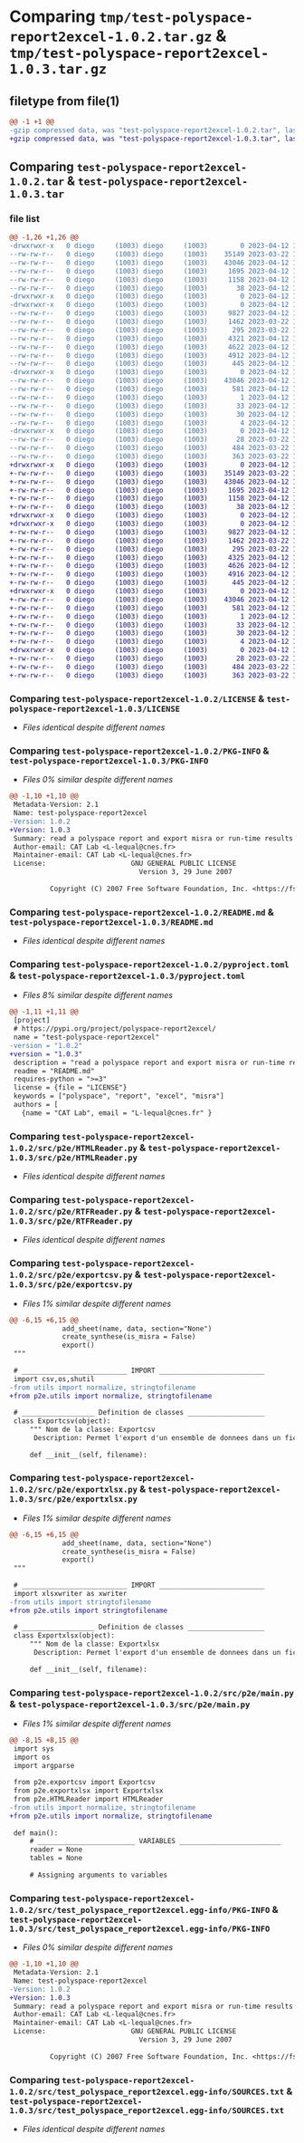 # Comparing `tmp/test-polyspace-report2excel-1.0.2.tar.gz` & `tmp/test-polyspace-report2excel-1.0.3.tar.gz`

## filetype from file(1)

```diff
@@ -1 +1 @@
-gzip compressed data, was "test-polyspace-report2excel-1.0.2.tar", last modified: Wed Apr 12 13:42:28 2023, max compression
+gzip compressed data, was "test-polyspace-report2excel-1.0.3.tar", last modified: Wed Apr 12 13:56:13 2023, max compression
```

## Comparing `test-polyspace-report2excel-1.0.2.tar` & `test-polyspace-report2excel-1.0.3.tar`

### file list

```diff
@@ -1,26 +1,26 @@
-drwxrwxr-x   0 diego     (1003) diego     (1003)        0 2023-04-12 13:42:28.247904 test-polyspace-report2excel-1.0.2/
--rw-rw-r--   0 diego     (1003) diego     (1003)    35149 2023-03-22 13:00:12.000000 test-polyspace-report2excel-1.0.2/LICENSE
--rw-rw-r--   0 diego     (1003) diego     (1003)    43046 2023-04-12 13:42:28.247904 test-polyspace-report2excel-1.0.2/PKG-INFO
--rw-rw-r--   0 diego     (1003) diego     (1003)     1695 2023-04-12 13:40:09.000000 test-polyspace-report2excel-1.0.2/README.md
--rw-rw-r--   0 diego     (1003) diego     (1003)     1158 2023-04-12 13:42:22.000000 test-polyspace-report2excel-1.0.2/pyproject.toml
--rw-rw-r--   0 diego     (1003) diego     (1003)       38 2023-04-12 13:42:28.247904 test-polyspace-report2excel-1.0.2/setup.cfg
-drwxrwxr-x   0 diego     (1003) diego     (1003)        0 2023-04-12 13:42:28.243902 test-polyspace-report2excel-1.0.2/src/
-drwxrwxr-x   0 diego     (1003) diego     (1003)        0 2023-04-12 13:42:28.247904 test-polyspace-report2excel-1.0.2/src/p2e/
--rw-rw-r--   0 diego     (1003) diego     (1003)     9827 2023-04-12 13:40:09.000000 test-polyspace-report2excel-1.0.2/src/p2e/HTMLReader.py
--rw-rw-r--   0 diego     (1003) diego     (1003)     1462 2023-03-22 13:00:12.000000 test-polyspace-report2excel-1.0.2/src/p2e/RTFReader.py
--rw-rw-r--   0 diego     (1003) diego     (1003)      295 2023-03-22 13:00:12.000000 test-polyspace-report2excel-1.0.2/src/p2e/__init__.py
--rw-rw-r--   0 diego     (1003) diego     (1003)     4321 2023-04-12 13:40:09.000000 test-polyspace-report2excel-1.0.2/src/p2e/exportcsv.py
--rw-rw-r--   0 diego     (1003) diego     (1003)     4622 2023-04-12 13:40:09.000000 test-polyspace-report2excel-1.0.2/src/p2e/exportxlsx.py
--rw-rw-r--   0 diego     (1003) diego     (1003)     4912 2023-04-12 13:40:09.000000 test-polyspace-report2excel-1.0.2/src/p2e/main.py
--rw-rw-r--   0 diego     (1003) diego     (1003)      445 2023-04-12 13:40:09.000000 test-polyspace-report2excel-1.0.2/src/p2e/utils.py
-drwxrwxr-x   0 diego     (1003) diego     (1003)        0 2023-04-12 13:42:28.247904 test-polyspace-report2excel-1.0.2/src/test_polyspace_report2excel.egg-info/
--rw-rw-r--   0 diego     (1003) diego     (1003)    43046 2023-04-12 13:42:28.000000 test-polyspace-report2excel-1.0.2/src/test_polyspace_report2excel.egg-info/PKG-INFO
--rw-rw-r--   0 diego     (1003) diego     (1003)      581 2023-04-12 13:42:28.000000 test-polyspace-report2excel-1.0.2/src/test_polyspace_report2excel.egg-info/SOURCES.txt
--rw-rw-r--   0 diego     (1003) diego     (1003)        1 2023-04-12 13:42:28.000000 test-polyspace-report2excel-1.0.2/src/test_polyspace_report2excel.egg-info/dependency_links.txt
--rw-rw-r--   0 diego     (1003) diego     (1003)       33 2023-04-12 13:42:28.000000 test-polyspace-report2excel-1.0.2/src/test_polyspace_report2excel.egg-info/entry_points.txt
--rw-rw-r--   0 diego     (1003) diego     (1003)       30 2023-04-12 13:42:28.000000 test-polyspace-report2excel-1.0.2/src/test_polyspace_report2excel.egg-info/requires.txt
--rw-rw-r--   0 diego     (1003) diego     (1003)        4 2023-04-12 13:42:28.000000 test-polyspace-report2excel-1.0.2/src/test_polyspace_report2excel.egg-info/top_level.txt
-drwxrwxr-x   0 diego     (1003) diego     (1003)        0 2023-04-12 13:42:28.247904 test-polyspace-report2excel-1.0.2/tests/
--rw-rw-r--   0 diego     (1003) diego     (1003)       28 2023-03-22 13:00:12.000000 test-polyspace-report2excel-1.0.2/tests/test_HTMLReader.py
--rw-rw-r--   0 diego     (1003) diego     (1003)      484 2023-03-22 13:00:12.000000 test-polyspace-report2excel-1.0.2/tests/test_csvexporter.py
--rw-rw-r--   0 diego     (1003) diego     (1003)      363 2023-03-22 13:00:12.000000 test-polyspace-report2excel-1.0.2/tests/test_xlsxexporter.py
+drwxrwxr-x   0 diego     (1003) diego     (1003)        0 2023-04-12 13:56:13.895838 test-polyspace-report2excel-1.0.3/
+-rw-rw-r--   0 diego     (1003) diego     (1003)    35149 2023-03-22 13:00:12.000000 test-polyspace-report2excel-1.0.3/LICENSE
+-rw-rw-r--   0 diego     (1003) diego     (1003)    43046 2023-04-12 13:56:13.895838 test-polyspace-report2excel-1.0.3/PKG-INFO
+-rw-rw-r--   0 diego     (1003) diego     (1003)     1695 2023-04-12 13:40:09.000000 test-polyspace-report2excel-1.0.3/README.md
+-rw-rw-r--   0 diego     (1003) diego     (1003)     1158 2023-04-12 13:54:30.000000 test-polyspace-report2excel-1.0.3/pyproject.toml
+-rw-rw-r--   0 diego     (1003) diego     (1003)       38 2023-04-12 13:56:13.895838 test-polyspace-report2excel-1.0.3/setup.cfg
+drwxrwxr-x   0 diego     (1003) diego     (1003)        0 2023-04-12 13:56:13.891838 test-polyspace-report2excel-1.0.3/src/
+drwxrwxr-x   0 diego     (1003) diego     (1003)        0 2023-04-12 13:56:13.891838 test-polyspace-report2excel-1.0.3/src/p2e/
+-rw-rw-r--   0 diego     (1003) diego     (1003)     9827 2023-04-12 13:40:09.000000 test-polyspace-report2excel-1.0.3/src/p2e/HTMLReader.py
+-rw-rw-r--   0 diego     (1003) diego     (1003)     1462 2023-03-22 13:00:12.000000 test-polyspace-report2excel-1.0.3/src/p2e/RTFReader.py
+-rw-rw-r--   0 diego     (1003) diego     (1003)      295 2023-03-22 13:00:12.000000 test-polyspace-report2excel-1.0.3/src/p2e/__init__.py
+-rw-rw-r--   0 diego     (1003) diego     (1003)     4325 2023-04-12 13:55:46.000000 test-polyspace-report2excel-1.0.3/src/p2e/exportcsv.py
+-rw-rw-r--   0 diego     (1003) diego     (1003)     4626 2023-04-12 13:55:41.000000 test-polyspace-report2excel-1.0.3/src/p2e/exportxlsx.py
+-rw-rw-r--   0 diego     (1003) diego     (1003)     4916 2023-04-12 13:55:32.000000 test-polyspace-report2excel-1.0.3/src/p2e/main.py
+-rw-rw-r--   0 diego     (1003) diego     (1003)      445 2023-04-12 13:40:09.000000 test-polyspace-report2excel-1.0.3/src/p2e/utils.py
+drwxrwxr-x   0 diego     (1003) diego     (1003)        0 2023-04-12 13:56:13.891838 test-polyspace-report2excel-1.0.3/src/test_polyspace_report2excel.egg-info/
+-rw-rw-r--   0 diego     (1003) diego     (1003)    43046 2023-04-12 13:56:13.000000 test-polyspace-report2excel-1.0.3/src/test_polyspace_report2excel.egg-info/PKG-INFO
+-rw-rw-r--   0 diego     (1003) diego     (1003)      581 2023-04-12 13:56:13.000000 test-polyspace-report2excel-1.0.3/src/test_polyspace_report2excel.egg-info/SOURCES.txt
+-rw-rw-r--   0 diego     (1003) diego     (1003)        1 2023-04-12 13:56:13.000000 test-polyspace-report2excel-1.0.3/src/test_polyspace_report2excel.egg-info/dependency_links.txt
+-rw-rw-r--   0 diego     (1003) diego     (1003)       33 2023-04-12 13:56:13.000000 test-polyspace-report2excel-1.0.3/src/test_polyspace_report2excel.egg-info/entry_points.txt
+-rw-rw-r--   0 diego     (1003) diego     (1003)       30 2023-04-12 13:56:13.000000 test-polyspace-report2excel-1.0.3/src/test_polyspace_report2excel.egg-info/requires.txt
+-rw-rw-r--   0 diego     (1003) diego     (1003)        4 2023-04-12 13:56:13.000000 test-polyspace-report2excel-1.0.3/src/test_polyspace_report2excel.egg-info/top_level.txt
+drwxrwxr-x   0 diego     (1003) diego     (1003)        0 2023-04-12 13:56:13.891838 test-polyspace-report2excel-1.0.3/tests/
+-rw-rw-r--   0 diego     (1003) diego     (1003)       28 2023-03-22 13:00:12.000000 test-polyspace-report2excel-1.0.3/tests/test_HTMLReader.py
+-rw-rw-r--   0 diego     (1003) diego     (1003)      484 2023-03-22 13:00:12.000000 test-polyspace-report2excel-1.0.3/tests/test_csvexporter.py
+-rw-rw-r--   0 diego     (1003) diego     (1003)      363 2023-03-22 13:00:12.000000 test-polyspace-report2excel-1.0.3/tests/test_xlsxexporter.py
```

### Comparing `test-polyspace-report2excel-1.0.2/LICENSE` & `test-polyspace-report2excel-1.0.3/LICENSE`

 * *Files identical despite different names*

### Comparing `test-polyspace-report2excel-1.0.2/PKG-INFO` & `test-polyspace-report2excel-1.0.3/PKG-INFO`

 * *Files 0% similar despite different names*

```diff
@@ -1,10 +1,10 @@
 Metadata-Version: 2.1
 Name: test-polyspace-report2excel
-Version: 1.0.2
+Version: 1.0.3
 Summary: read a polyspace report and export misra or run-time results
 Author-email: CAT Lab <L-lequal@cnes.fr>
 Maintainer-email: CAT Lab <L-lequal@cnes.fr>
 License:                     GNU GENERAL PUBLIC LICENSE
                                Version 3, 29 June 2007
         
          Copyright (C) 2007 Free Software Foundation, Inc. <https://fsf.org/>
```

### Comparing `test-polyspace-report2excel-1.0.2/README.md` & `test-polyspace-report2excel-1.0.3/README.md`

 * *Files identical despite different names*

### Comparing `test-polyspace-report2excel-1.0.2/pyproject.toml` & `test-polyspace-report2excel-1.0.3/pyproject.toml`

 * *Files 8% similar despite different names*

```diff
@@ -1,11 +1,11 @@
 [project]
 # https://pypi.org/project/polyspace-report2excel/
 name = "test-polyspace-report2excel"
-version = "1.0.2" 
+version = "1.0.3" 
 description = "read a polyspace report and export misra or run-time results"
 readme = "README.md"
 requires-python = ">=3"
 license = {file = "LICENSE"}
 keywords = ["polyspace", "report", "excel", "misra"]
 authors = [
   {name = "CAT Lab", email = "L-lequal@cnes.fr" }
```

### Comparing `test-polyspace-report2excel-1.0.2/src/p2e/HTMLReader.py` & `test-polyspace-report2excel-1.0.3/src/p2e/HTMLReader.py`

 * *Files identical despite different names*

### Comparing `test-polyspace-report2excel-1.0.2/src/p2e/RTFReader.py` & `test-polyspace-report2excel-1.0.3/src/p2e/RTFReader.py`

 * *Files identical despite different names*

### Comparing `test-polyspace-report2excel-1.0.2/src/p2e/exportcsv.py` & `test-polyspace-report2excel-1.0.3/src/p2e/exportcsv.py`

 * *Files 1% similar despite different names*

```diff
@@ -6,15 +6,15 @@
             add_sheet(name, data, section="None")
             create_synthese(is_misra = False)
             export()
 """
 
 # __________________________ IMPORT __________________________
 import csv,os,shutil
-from utils import normalize, stringtofilename
+from p2e.utils import normalize, stringtofilename
 
 # __________________ Definition de classes ___________________
 class Exportcsv(object):
     """ Nom de la classe: Exportcsv
      Description: Permet l'export d'un ensemble de donnees dans un fichier csv"""
 
     def __init__(self, filename):
```

### Comparing `test-polyspace-report2excel-1.0.2/src/p2e/exportxlsx.py` & `test-polyspace-report2excel-1.0.3/src/p2e/exportxlsx.py`

 * *Files 1% similar despite different names*

```diff
@@ -6,15 +6,15 @@
             add_sheet(name, data, section="None")
             create_synthese(is_misra = False)
             export()
 """
 
 # __________________________ IMPORT __________________________
 import xlsxwriter as xwriter
-from utils import stringtofilename
+from p2e.utils import stringtofilename
 
 # __________________ Definition de classes ___________________
 class Exportxlsx(object):
     """ Nom de la classe: Exportxlsx
      Description: Permet l'export d'un ensemble de donnees dans un fichier excel"""
 
     def __init__(self, filename):
```

### Comparing `test-polyspace-report2excel-1.0.2/src/p2e/main.py` & `test-polyspace-report2excel-1.0.3/src/p2e/main.py`

 * *Files 1% similar despite different names*

```diff
@@ -8,15 +8,15 @@
 import sys
 import os
 import argparse
 
 from p2e.exportcsv import Exportcsv
 from p2e.exportxlsx import Exportxlsx
 from p2e.HTMLReader import HTMLReader
-from utils import normalize, stringtofilename
+from p2e.utils import normalize, stringtofilename
 
 def main():
     # ________________________ VARIABLES _________________________
     reader = None
     tables = None
 
     # Assigning arguments to variables
```

### Comparing `test-polyspace-report2excel-1.0.2/src/test_polyspace_report2excel.egg-info/PKG-INFO` & `test-polyspace-report2excel-1.0.3/src/test_polyspace_report2excel.egg-info/PKG-INFO`

 * *Files 0% similar despite different names*

```diff
@@ -1,10 +1,10 @@
 Metadata-Version: 2.1
 Name: test-polyspace-report2excel
-Version: 1.0.2
+Version: 1.0.3
 Summary: read a polyspace report and export misra or run-time results
 Author-email: CAT Lab <L-lequal@cnes.fr>
 Maintainer-email: CAT Lab <L-lequal@cnes.fr>
 License:                     GNU GENERAL PUBLIC LICENSE
                                Version 3, 29 June 2007
         
          Copyright (C) 2007 Free Software Foundation, Inc. <https://fsf.org/>
```

### Comparing `test-polyspace-report2excel-1.0.2/src/test_polyspace_report2excel.egg-info/SOURCES.txt` & `test-polyspace-report2excel-1.0.3/src/test_polyspace_report2excel.egg-info/SOURCES.txt`

 * *Files identical despite different names*

